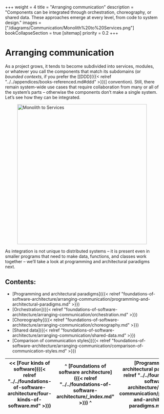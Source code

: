 +++
weight = 4
title = "Arranging communication"
description = "Components can be integrated through orchestration, choreography, or shared data. These approaches emerge at every level, from code to system design."
images = ["/diagrams/Communication/Monolith%20to%20Services.png"]
bookCollapseSection = true
[sitemap]
  priority = 0.2
+++

# Arranging communication

As a project grows, it tends to become subdivided into services, modules, or whatever you call the components that match its subdomains \(or *bounded contexts*, if you prefer the \[[DDD]({{< relref "../../appendices/books-referenced.md#ddd" >}})\] convention\)\. Still, there remain system\-wide use cases that require collaboration from many or all of the system’s parts – otherwise the components don’t make a single system\. Let’s see how they can be integrated\.

<figure>
<a href="/diagrams/Communication/Monolith%20to%20Services.png" style="outline:none">
<img src="/diagrams/Communication/Monolith%20to%20Services.png" alt="Monolith to Services" width="2031" height="459" style="width:100%"/>
</a>
</figure>

As integration is not unique to distributed systems – it is present even in smaller programs that need to make data, functions, and classes work together – we’ll take a look at programming and architectural paradigms next\.

## Contents:

<nav>

- [Programming and architectural paradigms]({{< relref "foundations-of-software-architecture/arranging-communication/programming-and-architectural-paradigms.md" >}})
- [Orchestration]({{< relref "foundations-of-software-architecture/arranging-communication/orchestration.md" >}})
- [Choreography]({{< relref "foundations-of-software-architecture/arranging-communication/choreography.md" >}})
- [Shared data]({{< relref "foundations-of-software-architecture/arranging-communication/shared-data.md" >}})
- [Comparison of communication styles]({{< relref "foundations-of-software-architecture/arranging-communication/comparison-of-communication-styles.md" >}})

</nav>

<nav>

| \<\< [Four kinds of software]({{< relref "../../foundations-of-software-architecture/four-kinds-of-software.md" >}}) | ^ [Foundations of software architecture]({{< relref "../../foundations-of-software-architecture/_index.md" >}}) ^ | [Programming and architectural paradigms]({{< relref "../../foundations-of-software-architecture/arranging-communication/programming-and-architectural-paradigms.md" >}}) \>\> |
| --- | --- | --- |

</nav>